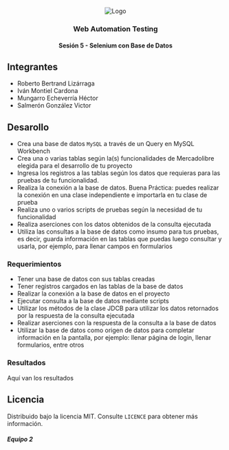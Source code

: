 <!-- PROJECT LOGO -->
<br />
<p align="center">
  <a>
    <img src="https://upload.wikimedia.org/wikipedia/commons/4/43/Cognizant_logo_2022.svg" alt="Logo">
  </a>

<h3 align="center">Web Automation Testing</h3>
<h4 align="center">Sesión 5 - Selenium con Base de Datos</h4>

## Integrantes

* Roberto Bertrand Lizárraga
* Iván Montiel Cardona
* Mungarro Echeverría Héctor
* Salmerón González Victor

## Desarollo
* Crea una base de datos `MySQL` a través de un Query en MySQL Workbench
* Crea una o varias tablas según la(s) funcionalidades de Mercadolibre elegida para el desarrollo de tu proyecto
* Ingresa los registros a las tablas según los datos que requieras para las pruebas de tu funcionalidad.
* Realiza la conexión a la base de datos. Buena Práctica: puedes realizar la conexión en una clase independiente e importarla en tu clase de prueba
* Realiza uno o varios scripts de pruebas según la necesidad de tu funcionalidad
* Realiza aserciones con los datos obtenidos de la consulta ejecutada
* Utiliza las consultas a la base de datos como insumo para tus pruebas, es decir, guarda información en las tablas que puedas luego consultar y usarla, por ejemplo, para llenar campos en formularios


### Requerimientos
* Tener una base de datos con sus tablas creadas
* Tener registros cargados en las tablas de la base de datos
* Realizar la conexión a la base de datos en el proyecto
* Ejecutar consulta a la base de datos mediante scripts
* Utilizar los métodos de la clase JDCB para utilizar los datos retornados por la respuesta de la consulta ejecutada
* Realizar aserciones con la respuesta de la consulta a la base de datos
* Utilizar la base de datos como origen de datos para completar información en la pantalla, por ejemplo: llenar página de login, llenar formularios, entre otros


### Resultados

Aquí van los resultados


## Licencia
Distribuido bajo la licencia MIT. Consulte `LICENCE` para obtener más información.

##### Equipo 2
